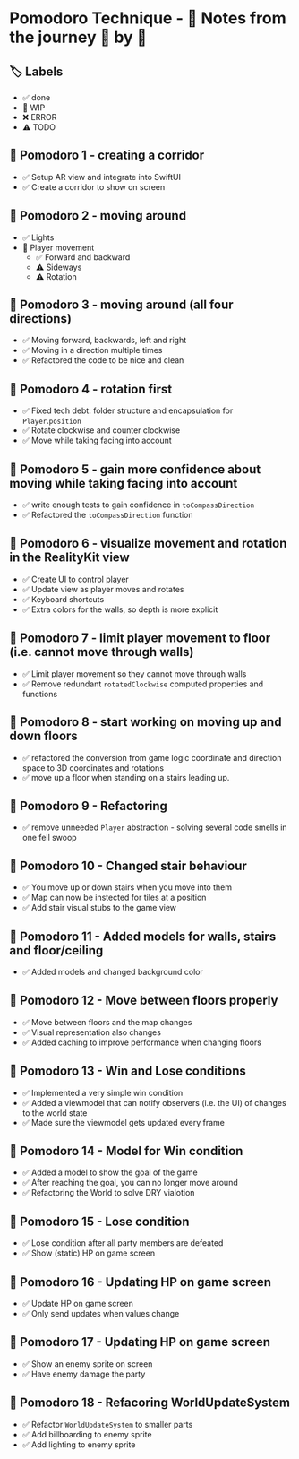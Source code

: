 # Pomodoro Technique - 📝 Notes from the journey 🍅 by 🍅

## 🏷️ Labels

- ✅ done
- 🚧 WIP
- ❌ ERROR
- ⚠️ TODO

## 🍅 Pomodoro 1 - creating a corridor

- ✅ Setup AR view and integrate into SwiftUI
- ✅ Create a corridor to show on screen

## 🍅 Pomodoro 2 - moving around

- ✅ Lights
- 🚧 Player movement
  - ✅ Forward and backward
  - ⚠️ Sideways
  - ⚠️ Rotation

## 🍅 Pomodoro 3 - moving around (all four directions)

- ✅ Moving forward, backwards, left and right
- ✅ Moving in a direction multiple times
- ✅ Refactored the code to be nice and clean

## 🍅 Pomodoro 4 - rotation first

- ✅ Fixed tech debt: folder structure and encapsulation for `Player`.`position`
- ✅ Rotate clockwise and counter clockwise
- ✅ Move while taking facing into account

## 🍅 Pomodoro 5 - gain more confidence about moving while taking facing into account

- ✅ write enough tests to gain confidence in `toCompassDirection`
- ✅ Refactored the `toCompassDirection` function

## 🍅 Pomodoro 6 - visualize movement and rotation in the RealityKit view

- ✅ Create UI to control player
- ✅ Update view as player moves and rotates
- ✅ Keyboard shortcuts
- ✅ Extra colors for the walls, so depth is more explicit

## 🍅 Pomodoro 7 - limit player movement to floor (i.e. cannot move through walls)

- ✅ Limit player movement so they cannot move through walls
- ✅ Remove redundant `rotatedClockwise` computed properties and functions

## 🍅 Pomodoro 8 - start working on moving up and down floors

- ✅ refactored the conversion from game logic coordinate and direction space to 3D coordinates and rotations
- ✅ move up a floor when standing on a stairs leading up.

## 🍅 Pomodoro 9 - Refactoring

- ✅ remove unneeded `Player` abstraction - solving several code smells in one fell swoop

## 🍅 Pomodoro 10 - Changed stair behaviour

- ✅ You move up or down stairs when you move into them
- ✅ Map can now be instected for tiles at a position
- ✅ Add stair visual stubs to the game view

## 🍅 Pomodoro 11 - Added models for walls, stairs and floor/ceiling

- ✅ Added models and changed background color

## 🍅 Pomodoro 12 - Move between floors properly

- ✅ Move between floors and the map changes
- ✅ Visual representation also changes
- ✅ Added caching to improve performance when changing floors

## 🍅 Pomodoro 13 - Win and Lose conditions

- ✅ Implemented a very simple win condition
- ✅ Added a viewmodel that can notify observers (i.e. the UI) of changes to the world state
- ✅ Made sure the viewmodel gets updated every frame

## 🍅 Pomodoro 14 - Model for Win condition

- ✅ Added a model to show the goal of the game
- ✅ After reaching the goal, you can no longer move around
- ✅ Refactoring the World to solve DRY vialotion

## 🍅 Pomodoro 15 - Lose condition

- ✅ Lose condition after all party members are defeated
- ✅ Show (static) HP on game screen

## 🍅 Pomodoro 16 - Updating HP on game screen

- ✅ Update HP on game screen
- ✅ Only send updates when values change

## 🍅 Pomodoro 17 - Updating HP on game screen

- ✅ Show an enemy sprite on screen
- ✅ Have enemy damage the party

## 🍅 Pomodoro 18 - Refacoring WorldUpdateSystem

- ✅ Refactor `WorldUpdateSystem` to smaller parts
- ✅ Add billboarding to enemy sprite
- ✅ Add lighting to enemy sprite
